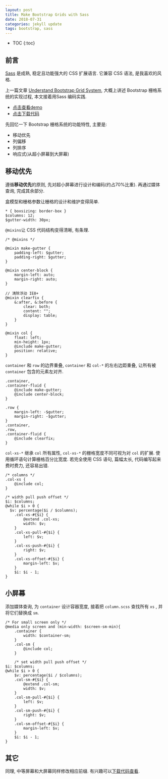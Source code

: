 ```yaml
---
layout: post
title: Make Bootstrap Grids with Sass
date: 2018-07-31
categories: jekyll update
tags: bootstrap, sass
---
```

* TOC
{:toc}


## 前言
[Sass][sass] 是成熟, 稳定且功能强大的 CSS 扩展语言. 它兼容 CSS 语法, 是我喜欢的风格. 

上一篇文章 [Understand Bootstrap Grid System][1], 大概上讲述 Bootstrap 栅格系统的实现过程, 本文接着用Sass 编码实践.
- [点击查看demo][3]
- [点击下载代码][2] 

先回忆一下 Bootstrap 栅格系统的功能特性, 主要是:

- 移动优先
- 列偏移
- 列排序
- 响应式(从超小屏幕到大屏幕)

## 移动优先

遵循**移动优先**的原则, 先对超小屏幕进行设计和编码(约占70%比重). 再通过媒体查询, 完成其余部分.

盒模型和栅格参数让栅格的设计和维护变得简单.

```
* { boxsizing: border-box }
$columns: 12;
$gutter-width: 30px;

```
`@mixins`让 CSS 代码结构变得清晰, 有条理.

```
/* @mixins */

@mixin make-gutter {
	padding-left: $gutter;
	padding-right: $gutter;
}

@mixin center-block {
	margin-left: auto;
	margin-right: auto;
}

// 清除浮动 IE8+
@mixin clearfix {
	&:after, &:before {
		clear: both;
		content: "";
		display: table;
	}
}

@mixin col {
	float: left;
	min-height: 1px;
	@include make-gutter;
	position: relative; 
}
```
`container` 和 `row` 的边界重叠, `container` 和 `col-*` 的左右边距重叠, 让所有被 `container` 包含的元素左对齐.
```
.container,
.container-fluid {
	@include make-gutter;
	@include center-block;
}

.row {
	margin-left: -$gutter;
	margin-right: -$gutter;
}
.container,
.row,
.container-fluid {
	@include clearfix;
}

```
`col-xs-*` 继承 `col` 所有属性, `col-xs-*` 的栅格宽度不同可视为对 `col` 的扩展. 使用循环语句计算栅格百分比宽度. 若完全使用 CSS 语句, 篇幅太长, 代码编写起来费时费力, 还容易出错. 

```
/* columns */
.col-xs {
	@include col;
}

/* width pull push offset */
$i: $columns;
@while $i > 0 {
  $v: percentage($i / $columns);
	.col-xs-#{$i} {
		@extend .col-xs;
		width: $v;
	}
	.col-xs-pull-#{$i} {
		left: $v;
	}
	.col-xs-push-#{$i} {
		right: $v;
	}
	.col-xs-offset-#{$i} {
		margin-left: $v;
	}
	$i: $i - 1;
}

```
## 小屏幕
添加媒体查询, 为 `container` 设计容器宽度, 接着把 `column.scss` 查找所有 `xs` , 并将它们替换成 `sm`.   
```
/* For small screen only */
@media only screen and (min-width: $screen-sm-min){
	.container {
		width: $container-sm;
	}
	.col-sm {
		@include col;
	}

	/* set width pull push offset */
$i: $columns;
@while $i > 0 {
	$v: percentage($i / $columns);
	.col-sm-#{$i} {
		@extend .col-sm;
		width: $v;
	}
	.col-sm-pull-#{$i} {
		left: $v;
	}
	.col-sm-push-#{$i} {
		right: $v;
	}
	.col-sm-offset-#{$i} {
		margin-left: $v;
	}
	$i: $i - 1;
}
```
## 其它
同理, 中等屏幕和大屏幕同样修改相应前缀. 有兴趣可以[下载代码查看][2].


[sass]:http://sass.bootcss.com/
[sass docs]:http://sass.bootcss.com/docs/guide/
[1]: {{site.baseurl}}/jekyll/update/2018/07/30/bootstrap-grid-system.html
[2]: {{site.baseurl}}/public/grid.scss.zip
[3]: {{site.baseurl}}/pages/grid